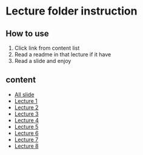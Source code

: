 # Lecture folder instruction

## How to use

1.  Click link from content list
2.  Read a readme in that lecture if it have
3.  Read a slide and enjoy

## content

- [All slide](./All%20slide/)
- [Lecture 1 ](./lecture%201/)
- [Lecture 2 ](./lecture%202/)
- [Lecture 3 ](./lecture%203/)
- [Lecture 4 ](./lecture%204/)
- [Lecture 5 ](./lecture%205/)
- [Lecture 6 ](./lecture%206/)
- [Lecture 7 ](./lecture%208/)
- [Lecture 8 ](./lecture%207/)



